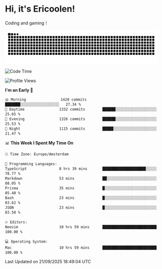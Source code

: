 # Hi, it's Ericoolen!
Coding and gaming！

<picture>
  <source media="(prefers-color-scheme: dark)" srcset="https://raw.githubusercontent.com/Eric-Song-Nop/Eric-Song-Nop/output/github-contribution-grid-snake-dark.svg">
  <source media="(prefers-color-scheme: light)" srcset="https://raw.githubusercontent.com/Eric-Song-Nop/Eric-Song-Nop/output/github-contribution-grid-snake.svg">
  <img alt="github contribution grid snake animation" src="https://raw.githubusercontent.com/Eric-Song-Nop/Eric-Song-Nop/output/github-contribution-grid-snake.svg">
</picture>

<!--START_SECTION:waka-->
![Code Time](http://img.shields.io/badge/Code%20Time-1%2C920%20hrs%2025%20mins-blue)

![Profile Views](http://img.shields.io/badge/Profile%20Views-0-blue)

**I'm an Early 🐤** 

```text
🌞 Morning                1420 commits        ███████░░░░░░░░░░░░░░░░░░   27.34 % 
🌆 Daytime                1332 commits        ██████░░░░░░░░░░░░░░░░░░░   25.65 % 
🌃 Evening                1326 commits        ██████░░░░░░░░░░░░░░░░░░░   25.53 % 
🌙 Night                  1115 commits        █████░░░░░░░░░░░░░░░░░░░░   21.47 % 
```


📊 **This Week I Spent My Time On** 

```text
🕑︎ Time Zone: Europe/Amsterdam

💬 Programming Languages: 
TypeScript               8 hrs 39 mins       ████████████████████░░░░░   78.77 % 
Markdown                 53 mins             ██░░░░░░░░░░░░░░░░░░░░░░░   08.05 % 
Prisma                   35 mins             █░░░░░░░░░░░░░░░░░░░░░░░░   05.40 % 
Bash                     23 mins             █░░░░░░░░░░░░░░░░░░░░░░░░   03.62 % 
JSON                     23 mins             █░░░░░░░░░░░░░░░░░░░░░░░░   03.50 % 

🔥 Editors: 
Neovim                   10 hrs 59 mins      █████████████████████████   100.00 % 

💻 Operating System: 
Mac                      10 hrs 59 mins      █████████████████████████   100.00 % 
```


 Last Updated on 21/09/2025 18:49:04 UTC
<!--END_SECTION:waka-->
